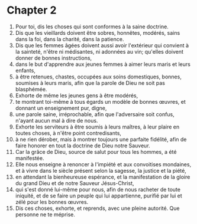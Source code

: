 # Chapter 2

1. Pour toi, dis les choses qui sont conformes à la saine doctrine.
2. Dis que les vieillards doivent être sobres, honnêtes, modérés, sains dans la foi, dans la charité, dans la patience.
3. Dis que les femmes âgées doivent aussi avoir l'extérieur qui convient à la sainteté, n'être ni médisantes, ni adonnées au vin; qu'elles doivent donner de bonnes instructions,
4. dans le but d'apprendre aux jeunes femmes à aimer leurs maris et leurs enfants,
5. à être retenues, chastes, occupées aux soins domestiques, bonnes, soumises à leurs maris, afin que la parole de Dieu ne soit pas blasphémée.
6. Exhorte de même les jeunes gens à être modérés,
7. te montrant toi-même à tous égards un modèle de bonnes œuvres, et donnant un enseignement pur, digne,
8. une parole saine, irréprochable, afin que l'adversaire soit confus, n'ayant aucun mal à dire de nous.
9. Exhorte les serviteurs à être soumis à leurs maîtres, à leur plaire en toutes choses, à n'être point contredisants,
10. à ne rien dérober, mais à montrer toujours une parfaite fidélité, afin de faire honorer en tout la doctrine de Dieu notre Sauveur.
11. Car la grâce de Dieu, source de salut pour tous les hommes, a été manifestée.
12. Elle nous enseigne à renoncer à l'impiété et aux convoitises mondaines, et à vivre dans le siècle présent selon la sagesse, la justice et la piété,
13. en attendant la bienheureuse espérance, et la manifestation de la gloire du grand Dieu et de notre Sauveur Jésus-Christ,
14. qui s'est donné lui-même pour nous, afin de nous racheter de toute iniquité, et de se faire un peuple qui lui appartienne, purifié par lui et zélé pour les bonnes œuvres.
15. Dis ces choses, exhorte, et reprends, avec une pleine autorité. Que personne ne te méprise.

